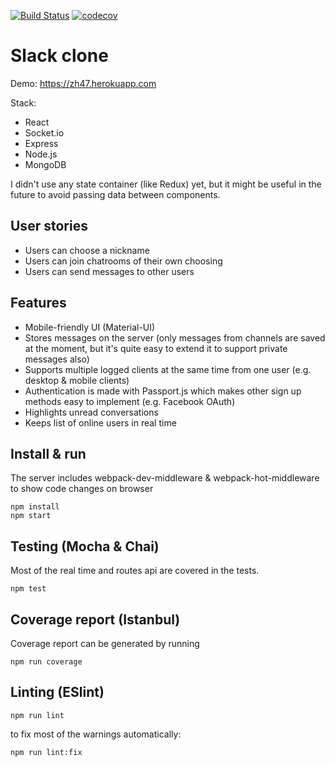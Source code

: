 [![Build Status](https://travis-ci.com/avrj/slack-clone.svg?token=YppLYpdczdMFqyvXVxYa&branch=master)](https://travis-ci.com/avrj/slack-clone) [![codecov](https://codecov.io/gh/avrj/slack-clone/branch/master/graph/badge.svg?token=ettfcfGuOA)](https://codecov.io/gh/avrj/slack-clone)

# Slack clone
Demo: https://zh47.herokuapp.com

Stack:
- React
- Socket.io
- Express
- Node.js
- MongoDB

I didn't use any state container (like Redux) yet, but it might be useful in the future to avoid passing data between components.

## User stories
- Users can choose a nickname
- Users can join chatrooms of their own choosing
- Users can send messages to other users

## Features
- Mobile-friendly UI (Material-UI)
- Stores messages on the server (only messages from channels are saved at the moment, but it's quite easy to extend it to support private messages also)
- Supports multiple logged clients at the same time from one user (e.g. desktop & mobile clients)
- Authentication is made with Passport.js which makes other sign up methods easy to implement (e.g. Facebook OAuth)
- Highlights unread conversations
- Keeps list of online users in real time

## Install & run
The server includes webpack-dev-middleware & webpack-hot-middleware to show code changes on browser

```
npm install
npm start
```

## Testing (Mocha & Chai)
Most of the real time and routes api are covered in the tests.

```
npm test
```

## Coverage report (Istanbul)
Coverage report can be generated by running
```
npm run coverage
```

## Linting (ESlint)
```
npm run lint
```
to fix most of the warnings automatically:
```
npm run lint:fix
```
